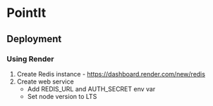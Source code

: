 # PointIt

## Deployment

### Using Render

1. Create Redis instance - https://dashboard.render.com/new/redis
2. Create web service
   - Add REDIS_URL and AUTH_SECRET env var
   - Set node version to LTS
